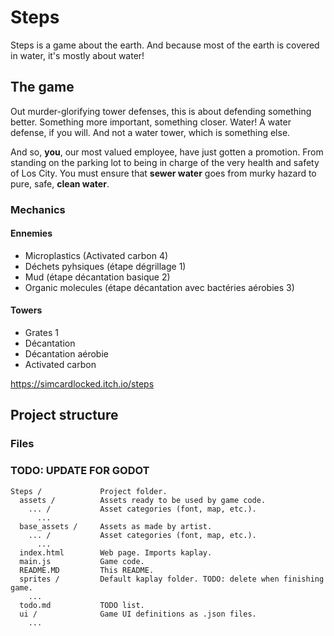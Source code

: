 # Steps

Steps is a game about the earth. And because most of the earth is covered in water, it's mostly about water!

## The game

Out murder-glorifying tower defenses, this is about defending something better. Something more important, something closer. Water! A water defense, if you will. And not a water tower, which is something else.

And so, **you**, our most valued employee, have just gotten a promotion. From standing on the parking lot to being in charge of the very health and safety of Los City. You must ensure that **sewer water** goes from murky hazard to pure, safe, **clean water**. 

### Mechanics

#### Ennemies

* Microplastics (Activated carbon 4)
* Déchets pyhsiques (étape dégrillage 1)
* Mud (étape décantation basique 2)
* Organic molecules (étape décantation avec bactéries aérobies 3)

#### Towers

* Grates 1
* Décantation 
* Décantation aérobie
* Activated carbon

https://simcardlocked.itch.io/steps

## Project structure

### Files
### TODO: UPDATE FOR GODOT
```
Steps /             Project folder.
  assets /          Assets ready to be used by game code.
    ... /           Asset categories (font, map, etc.).
      ...
  base_assets /     Assets as made by artist.
    ... /           Asset categories (font, map, etc.).
      ...
  index.html        Web page. Imports kaplay.
  main.js           Game code.
  README.MD         This README.
  sprites /         Default kaplay folder. TODO: delete when finishing game.
    ...
  todo.md           TODO list.
  ui /              Game UI definitions as .json files.       
    ...
```
